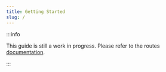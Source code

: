 ```yaml
---
title: Getting Started
slug: /
---
```


:::info

This guide is still a work in progress. Please refer to the routes [documentation](../docs/rest/property.md).

:::

